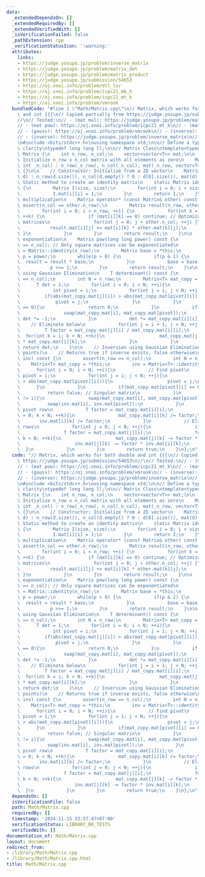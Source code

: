 ```yaml
---
data:
  _extendedDependsOn: []
  _extendedRequiredBy: []
  _extendedVerifiedWith: []
  _isVerificationFailed: false
  _pathExtension: cpp
  _verificationStatusIcon: ':warning:'
  attributes:
    links:
    - https://judge.yosupo.jp/problem/inverse_matrix
    - https://judge.yosupo.jp/problem/matrix_det
    - https://judge.yosupo.jp/problem/matrix_product
    - https://judge.yosupo.jp/submission/54653
    - https://oj.vnoi.info/problem/dtl_lsr
    - https://oj.vnoi.info/problem/icpc21_mb_h
    - https://oj.vnoi.info/problem/icpc21_mt_k
    - https://oj.vnoi.info/problem/vmrook
  bundledCode: "#line 1 \"Math/Matrix.cpp\"\n// Matrix, which works for both double\
    \ and int {{{\n// Copied partially from https://judge.yosupo.jp/submission/54653\n\
    //\n// Tested:\n// - (mat mul): https://judge.yosupo.jp/problem/matrix_product\n\
    // - (mat pow): https://oj.vnoi.info/problem/icpc21_mt_k\n// - (mat pow): https://oj.vnoi.info/problem/icpc21_mb_h\n\
    // - (gauss): https://oj.vnoi.info/problem/vmrook\n// - (inverse): https://oj.vnoi.info/problem/dtl_lsr\n\
    // - (inverse): https://judge.yosupo.jp/problem/inverse_matrix\n// - (det): https://judge.yosupo.jp/problem/matrix_det\n\
    \n#include <bits/stdc++.h>\nusing namespace std;\n\n// Define a type alias for\
    \ clarity\ntypedef long long ll;\n\n// Matrix Class\ntemplate<typename T>\nstruct\
    \ Matrix {\n    int n_row, n_col;\n    vector<vector<T>> mat;\n\n    // Constructor:\
    \ Initialize n_row x n_col matrix with all elements as zero\n    Matrix(int _n_row,\
    \ int _n_col) : n_row(_n_row), n_col(_n_col), mat(_n_row, vector<T>(_n_col, 0))\
    \ {}\n\n    // Constructor: Initialize from a 2D vector\n    Matrix(const vector<vector<T>>&\
    \ d) : n_row(d.size()), n_col(d.empty() ? 0 : d[0].size()), mat(d) {}\n\n    //\
    \ Static method to create an identity matrix\n    static Matrix identity(int size)\
    \ {\n        Matrix I(size, size);\n        for(int i = 0; i < size; ++i) {\n\
    \            I.mat[i][i] = 1;\n        }\n        return I;\n    }\n\n    // Matrix\
    \ multiplication\n    Matrix operator* (const Matrix& other) const {\n       \
    \ assert(n_col == other.n_row);\n        Matrix result(n_row, other.n_col);\n\
    \        for(int i = 0; i < n_row; ++i) {\n            for(int k = 0; k < n_col;\
    \ ++k) {\n                if (mat[i][k] == 0) continue; // Optimization for sparse\
    \ matrices\n                for(int j = 0; j < other.n_col; ++j) {\n         \
    \           result.mat[i][j] += mat[i][k] * other.mat[k][j];\n               \
    \ }\n            }\n        }\n        return result;\n    }\n\n    // Matrix\
    \ exponentiation\n    Matrix pow(long long power) const {\n        assert(n_row\
    \ == n_col); // Only square matrices can be exponentiated\n        Matrix result\
    \ = Matrix::identity(n_row);\n        Matrix base = *this;\n        long long\
    \ p = power;\n        while(p > 0) {\n            if(p & 1) {\n              \
    \  result = result * base;\n            }\n            base = base * base;\n \
    \           p >>= 1;\n        }\n        return result;\n    }\n\n    // Determinant\
    \ using Gaussian Elimination\n    T determinant() const {\n        assert(n_row\
    \ == n_col);\n        int N = n_row;\n        Matrix<T> mat_copy = *this;\n  \
    \      T det = 1;\n        for(int i = 0; i < N; ++i){\n            // Find pivot\n\
    \            int pivot = i;\n            for(int j = i; j < N; ++j){\n       \
    \         if(abs(mat_copy.mat[j][i]) > abs(mat_copy.mat[pivot][i])){\n       \
    \             pivot = j;\n                }\n            }\n            if(mat_copy.mat[pivot][i]\
    \ == 0){\n                return 0;\n            }\n            if(pivot != i){\n\
    \                swap(mat_copy.mat[i], mat_copy.mat[pivot]);\n               \
    \ det *= -1;\n            }\n            det *= mat_copy.mat[i][i];\n        \
    \    // Eliminate below\n            for(int j = i + 1; j < N; ++j){\n       \
    \         T factor = mat_copy.mat[j][i] / mat_copy.mat[i][i];\n              \
    \  for(int k = i; k < N; ++k){\n                    mat_copy.mat[j][k] -= factor\
    \ * mat_copy.mat[i][k];\n                }\n            }\n        }\n       \
    \ return det;\n    }\n\n    // Inversion using Gaussian Elimination (for floating\
    \ points)\n    // Returns true if inverse exists, false otherwise\n    bool inverse(Matrix&\
    \ inv) const {\n        assert(n_row == n_col);\n        int N = n_row;\n    \
    \    Matrix<T> mat_copy = *this;\n        inv = Matrix<T>::identity(N);\n\n  \
    \      for(int i = 0; i < N; ++i){\n            // Find pivot\n            int\
    \ pivot = i;\n            for(int j = i; j < N; ++j){\n                if(abs(mat_copy.mat[j][i])\
    \ > abs(mat_copy.mat[pivot][i])){\n                    pivot = j;\n          \
    \      }\n            }\n            if(mat_copy.mat[pivot][i] == 0){\n      \
    \          return false; // Singular matrix\n            }\n            if(pivot\
    \ != i){\n                swap(mat_copy.mat[i], mat_copy.mat[pivot]);\n      \
    \          swap(inv.mat[i], inv.mat[pivot]);\n            }\n            // Normalize\
    \ pivot row\n            T factor = mat_copy.mat[i][i];\n            for(int k\
    \ = 0; k < N; ++k){\n                mat_copy.mat[i][k] /= factor;\n         \
    \       inv.mat[i][k] /= factor;\n            }\n            // Eliminate other\
    \ rows\n            for(int j = 0; j < N; ++j){\n                if(j == i) continue;\n\
    \                T factor = mat_copy.mat[j][i];\n                for(int k = 0;\
    \ k < N; ++k){\n                    mat_copy.mat[j][k] -= factor * mat_copy.mat[i][k];\n\
    \                    inv.mat[j][k] -= factor * inv.mat[i][k];\n              \
    \  }\n            }\n        }\n        return true;\n    }\n};\n"
  code: "// Matrix, which works for both double and int {{{\n// Copied partially from\
    \ https://judge.yosupo.jp/submission/54653\n//\n// Tested:\n// - (mat mul): https://judge.yosupo.jp/problem/matrix_product\n\
    // - (mat pow): https://oj.vnoi.info/problem/icpc21_mt_k\n// - (mat pow): https://oj.vnoi.info/problem/icpc21_mb_h\n\
    // - (gauss): https://oj.vnoi.info/problem/vmrook\n// - (inverse): https://oj.vnoi.info/problem/dtl_lsr\n\
    // - (inverse): https://judge.yosupo.jp/problem/inverse_matrix\n// - (det): https://judge.yosupo.jp/problem/matrix_det\n\
    \n#include <bits/stdc++.h>\nusing namespace std;\n\n// Define a type alias for\
    \ clarity\ntypedef long long ll;\n\n// Matrix Class\ntemplate<typename T>\nstruct\
    \ Matrix {\n    int n_row, n_col;\n    vector<vector<T>> mat;\n\n    // Constructor:\
    \ Initialize n_row x n_col matrix with all elements as zero\n    Matrix(int _n_row,\
    \ int _n_col) : n_row(_n_row), n_col(_n_col), mat(_n_row, vector<T>(_n_col, 0))\
    \ {}\n\n    // Constructor: Initialize from a 2D vector\n    Matrix(const vector<vector<T>>&\
    \ d) : n_row(d.size()), n_col(d.empty() ? 0 : d[0].size()), mat(d) {}\n\n    //\
    \ Static method to create an identity matrix\n    static Matrix identity(int size)\
    \ {\n        Matrix I(size, size);\n        for(int i = 0; i < size; ++i) {\n\
    \            I.mat[i][i] = 1;\n        }\n        return I;\n    }\n\n    // Matrix\
    \ multiplication\n    Matrix operator* (const Matrix& other) const {\n       \
    \ assert(n_col == other.n_row);\n        Matrix result(n_row, other.n_col);\n\
    \        for(int i = 0; i < n_row; ++i) {\n            for(int k = 0; k < n_col;\
    \ ++k) {\n                if (mat[i][k] == 0) continue; // Optimization for sparse\
    \ matrices\n                for(int j = 0; j < other.n_col; ++j) {\n         \
    \           result.mat[i][j] += mat[i][k] * other.mat[k][j];\n               \
    \ }\n            }\n        }\n        return result;\n    }\n\n    // Matrix\
    \ exponentiation\n    Matrix pow(long long power) const {\n        assert(n_row\
    \ == n_col); // Only square matrices can be exponentiated\n        Matrix result\
    \ = Matrix::identity(n_row);\n        Matrix base = *this;\n        long long\
    \ p = power;\n        while(p > 0) {\n            if(p & 1) {\n              \
    \  result = result * base;\n            }\n            base = base * base;\n \
    \           p >>= 1;\n        }\n        return result;\n    }\n\n    // Determinant\
    \ using Gaussian Elimination\n    T determinant() const {\n        assert(n_row\
    \ == n_col);\n        int N = n_row;\n        Matrix<T> mat_copy = *this;\n  \
    \      T det = 1;\n        for(int i = 0; i < N; ++i){\n            // Find pivot\n\
    \            int pivot = i;\n            for(int j = i; j < N; ++j){\n       \
    \         if(abs(mat_copy.mat[j][i]) > abs(mat_copy.mat[pivot][i])){\n       \
    \             pivot = j;\n                }\n            }\n            if(mat_copy.mat[pivot][i]\
    \ == 0){\n                return 0;\n            }\n            if(pivot != i){\n\
    \                swap(mat_copy.mat[i], mat_copy.mat[pivot]);\n               \
    \ det *= -1;\n            }\n            det *= mat_copy.mat[i][i];\n        \
    \    // Eliminate below\n            for(int j = i + 1; j < N; ++j){\n       \
    \         T factor = mat_copy.mat[j][i] / mat_copy.mat[i][i];\n              \
    \  for(int k = i; k < N; ++k){\n                    mat_copy.mat[j][k] -= factor\
    \ * mat_copy.mat[i][k];\n                }\n            }\n        }\n       \
    \ return det;\n    }\n\n    // Inversion using Gaussian Elimination (for floating\
    \ points)\n    // Returns true if inverse exists, false otherwise\n    bool inverse(Matrix&\
    \ inv) const {\n        assert(n_row == n_col);\n        int N = n_row;\n    \
    \    Matrix<T> mat_copy = *this;\n        inv = Matrix<T>::identity(N);\n\n  \
    \      for(int i = 0; i < N; ++i){\n            // Find pivot\n            int\
    \ pivot = i;\n            for(int j = i; j < N; ++j){\n                if(abs(mat_copy.mat[j][i])\
    \ > abs(mat_copy.mat[pivot][i])){\n                    pivot = j;\n          \
    \      }\n            }\n            if(mat_copy.mat[pivot][i] == 0){\n      \
    \          return false; // Singular matrix\n            }\n            if(pivot\
    \ != i){\n                swap(mat_copy.mat[i], mat_copy.mat[pivot]);\n      \
    \          swap(inv.mat[i], inv.mat[pivot]);\n            }\n            // Normalize\
    \ pivot row\n            T factor = mat_copy.mat[i][i];\n            for(int k\
    \ = 0; k < N; ++k){\n                mat_copy.mat[i][k] /= factor;\n         \
    \       inv.mat[i][k] /= factor;\n            }\n            // Eliminate other\
    \ rows\n            for(int j = 0; j < N; ++j){\n                if(j == i) continue;\n\
    \                T factor = mat_copy.mat[j][i];\n                for(int k = 0;\
    \ k < N; ++k){\n                    mat_copy.mat[j][k] -= factor * mat_copy.mat[i][k];\n\
    \                    inv.mat[j][k] -= factor * inv.mat[i][k];\n              \
    \  }\n            }\n        }\n        return true;\n    }\n};\n"
  dependsOn: []
  isVerificationFile: false
  path: Math/Matrix.cpp
  requiredBy: []
  timestamp: '2024-11-15 23:57:47+07:00'
  verificationStatus: LIBRARY_NO_TESTS
  verifiedWith: []
documentation_of: Math/Matrix.cpp
layout: document
redirect_from:
- /library/Math/Matrix.cpp
- /library/Math/Matrix.cpp.html
title: Math/Matrix.cpp
---
```

